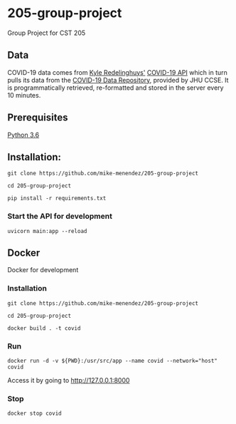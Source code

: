 # 205-group-project
Group Project for CST 205

## Data

COVID-19 data comes from [Kyle Redelinghuys'](https://twitter.com/ksredelinghuys) [COVID-19 API](https://covid19api.com/#) which in turn pulls its data from the [COVID-19 Data Repository](https://github.com/CSSEGISandData/COVID-19), provided by JHU CCSE. It is programmatically retrieved, re-formatted and stored in the server every 10 minutes.

## Prerequisites

[Python 3.6](https://www.python.org/downloads/)

## Installation:

`git clone https://github.com/mike-menendez/205-group-project`

`cd 205-group-project`

`pip install -r requirements.txt`

### Start the API for development

`uvicorn main:app --reload`

## Docker
Docker for development

### Installation
`git clone https://github.com/mike-menendez/205-group-project`

`cd 205-group-project`

`docker build . -t covid`

### Run
`docker run -d -v ${PWD}:/usr/src/app --name covid --network="host" covid`

Access it by going to http://127.0.0.1:8000

### Stop
`docker stop covid`
